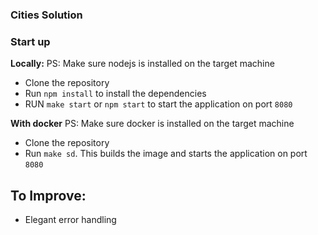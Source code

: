 ### Cities Solution

### Start up
<b>Locally:</b>
PS: Make sure nodejs is installed on the target machine <br />

* Clone the repository
* Run `npm install` to install the dependencies
* RUN `make start` or `npm start` to start the application on port `8080`

<b>With docker</b>
PS: Make sure docker is installed on the target machine <br />

* Clone the repository
* Run `make sd`. This builds the image and starts the application on port `8080`


## To Improve:
* Elegant error handling